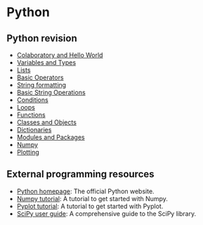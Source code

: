# Python

## Python revision

- [Colaboratory and Hello World](https://drive.google.com/file/d/1Vv4BdqAq6MsHINPmcvEHSHUqtfpfXh-Q/view?usp=sharing)
- [Variables and Types](https://drive.google.com/file/d/1NnjBmLU4e-lpLMKylL-ObgNjhVhQ-WiM/view?usp=sharing)
- [Lists](https://drive.google.com/file/d/1HRgnhFapLAmc--2MxBy5dJu1zSVwSgtN/view?usp=sharing)
- [Basic Operators](https://drive.google.com/file/d/1gTN6z_tC8Jm5qlozlx3QshkCqT--jFDu/view?usp=sharing)
- [String formatting](https://drive.google.com/file/d/1Jt6cCzoCpIKuR_LrNE01JPeReZzvNlAs/view?usp=sharing)
- [Basic String Operations](https://drive.google.com/file/d/16BVdmbkyucmGGpzjB7ujTPpdqE7wbY4J/view?usp=sharing)
- [Conditions](https://drive.google.com/file/d/11BZPTfnkQ4h2MDjgyzaArEpQivCfxBAv/view?usp=sharing)
- [Loops](https://drive.google.com/file/d/10GKCUZF9SJvbK8M4ba-aplltxChRcbvi/view?usp=sharing)
- [Functions](https://drive.google.com/file/d/19Oql8o8i1cUX1d20iyAtbJZPKWts5hI8/view?usp=sharing)
- [Classes and Objects](https://drive.google.com/file/d/1J4mUPOzkPCS-s2N9n68iXwRHI1cyU0P0/view?usp=sharing)
- [Dictionaries](https://drive.google.com/file/d/1J4mUPOzkPCS-s2N9n68iXwRHI1cyU0P0/view?usp=sharing)
- [Modules and Packages](https://colab.research.google.com/drive/1Zko2D2lOeGXM5wS8vraIasLOlQcwINrz?usp=sharing)
- [Numpy](https://colab.research.google.com/drive/1eCbOGspVMXcnO8DNKBzf7CHinJLpOsd7?usp=sharing)
- [Plotting](https://colab.research.google.com/drive/1i79qZhj0Bs2l4ghGAspf-sRIwzB7OykJ?usp=sharing)

## External programming resources

- [Python homepage](https://www.python.org/): The official Python website.
- [Numpy tutorial](https://numpy.org/learn/): A tutorial to get started with Numpy.
- [Pyplot tutorial](https://matplotlib.org/stable/tutorials/pyplot.html): A tutorial to get started with Pyplot.
- [SciPy user guide](https://docs.scipy.org/doc/scipy/tutorial/index.html): A comprehensive guide to the SciPy library.
